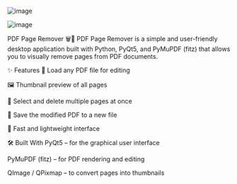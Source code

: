 ![image](https://github.com/user-attachments/assets/ed3f9115-0beb-4a53-8a7e-4560f583a364)

![image](https://github.com/user-attachments/assets/5d97d484-d1a9-4215-a0b9-5884ae5fde07)

PDF Page Remover 🗑️📄
PDF Page Remover is a simple and user-friendly desktop application built with Python, PyQt5, and PyMuPDF (fitz) that allows you to visually remove pages from PDF documents.

✨ Features
📂 Load any PDF file for editing

🖼️ Thumbnail preview of all pages

🧹 Select and delete multiple pages at once

💾 Save the modified PDF to a new file

🚀 Fast and lightweight interface

🛠️ Built With
PyQt5 – for the graphical user interface

PyMuPDF (fitz) – for PDF rendering and editing

QImage / QPixmap – to convert pages into thumbnails

